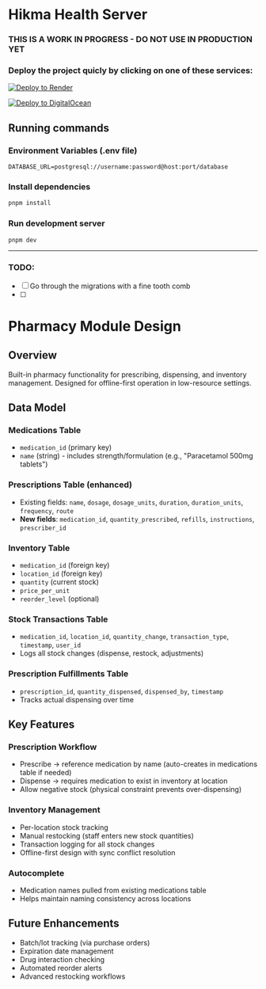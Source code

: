# Hikma Health Server

### THIS IS A WORK IN PROGRESS - DO NOT USE IN PRODUCTION YET

### Deploy the project quicly by clicking on one of these services:

[![Deploy to Render](https://render.com/images/deploy-to-render-button.svg)](https://render.com/deploy)

[![Deploy to DigitalOcean](https://www.deploytodo.com/do-btn-blue.svg)](https://cloud.digitalocean.com/apps/new?repo=https://github.com/hikmahealth/hikma-health-backend/tree/master)

## Running commands

### Environment Variables (.env file)

```
DATABASE_URL=postgresql://username:password@host:port/database
```

### Install dependencies

```bash
pnpm install
```

### Run development server

```bash
pnpm dev
```

---

### TODO:

- [ ] Go through the migrations with a fine tooth comb
- [ ]

# Pharmacy Module Design

## Overview

Built-in pharmacy functionality for prescribing, dispensing, and inventory management. Designed for offline-first operation in low-resource settings.

## Data Model

### Medications Table

- `medication_id` (primary key)
- `name` (string) - includes strength/formulation (e.g., "Paracetamol 500mg tablets")

### Prescriptions Table (enhanced)

- Existing fields: `name`, `dosage`, `dosage_units`, `duration`, `duration_units`, `frequency`, `route`
- **New fields**: `medication_id`, `quantity_prescribed`, `refills`, `instructions`, `prescriber_id`

### Inventory Table

- `medication_id` (foreign key)
- `location_id` (foreign key)
- `quantity` (current stock)
- `price_per_unit`
- `reorder_level` (optional)

### Stock Transactions Table

- `medication_id`, `location_id`, `quantity_change`, `transaction_type`, `timestamp`, `user_id`
- Logs all stock changes (dispense, restock, adjustments)

### Prescription Fulfillments Table

- `prescription_id`, `quantity_dispensed`, `dispensed_by`, `timestamp`
- Tracks actual dispensing over time

## Key Features

### Prescription Workflow

- Prescribe → reference medication by name (auto-creates in medications table if needed)
- Dispense → requires medication to exist in inventory at location
- Allow negative stock (physical constraint prevents over-dispensing)

### Inventory Management

- Per-location stock tracking
- Manual restocking (staff enters new stock quantities)
- Transaction logging for all stock changes
- Offline-first design with sync conflict resolution

### Autocomplete

- Medication names pulled from existing medications table
- Helps maintain naming consistency across locations

## Future Enhancements

- Batch/lot tracking (via purchase orders)
- Expiration date management
- Drug interaction checking
- Automated reorder alerts
- Advanced restocking workflows
